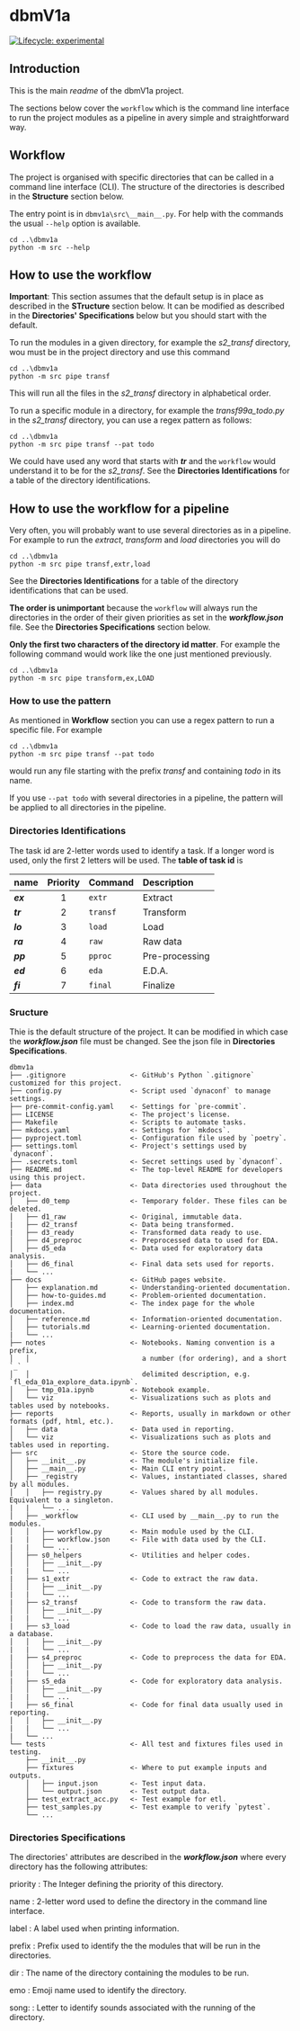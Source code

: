 # dbmV1a

<!-- badges: start -->
[![Lifecycle:
experimental](https://img.shields.io/badge/lifecycle-experimental-orange.svg)](https://lifecycle.r-lib.org/articles/stages.html#experimental)
<!-- badges: end -->

## Introduction

This is the main *readme* of the dbmV1a project.

The sections below cover the `workflow` which is the command line interface to
run the project modules as a pipeline in avery simple and straightforward way.

## Workflow

The project is organised with specific directories that can be called in a
command line interface (CLI). The structure of the directories is described
in the **Structure** section below.

The entry point is in `dbmv1a\src\__main__.py`.
For help with the commands the usual `--help` option is available.

```console
cd ..\dbmv1a
python -m src --help
```

## How to use the workflow

**Important**: This section assumes that the default setup is in place as
described in the **STructure** section below. It can be modified as
described in the **Directories' Specifications** below but you should
start with the default.

To run the modules in a given directory, for example the *s2_transf* directory,
wou must be in the project directory and use this command

```console
cd ..\dbmv1a
python -m src pipe transf
```

This will run all the files in the *s2_transf* directory in alphabetical order.

To run a specific module in a directory, for example the *transf99a_todo.py* in
the *s2_transf* directory, you can use a regex pattern as follows:

```console
cd ..\dbmv1a
python -m src pipe transf --pat todo
```

We could have used any word that starts with ***tr*** and the `workflow` would
understand it to be for the *s2_transf*. See the **Directories Identifications**
for a table of the directory identifications.

## How to use the workflow for a pipeline

Very often, you will probably want to use several directories as in a pipeline.
For example to run the *extract*, *transform* and *load* directories you will
do

```console
cd ..\dbmv1a
python -m src pipe transf,extr,load
```

See the **Directories Identifications** for a table of the directory
identifications that can be used.

**The order is unimportant** because the `workflow` will always run the directories
in the order of their given priorities as set in the ***workflow.json*** file.
See the **Directories Specifications** section below.

**Only the first two characters of the directory id matter**. For example the
following command would work like the one just mentioned previously.

```console
cd ..\dbmv1a
python -m src pipe transform,ex,LOAD
```

### How to use the pattern

As mentioned in **Workflow** section you can use a regex pattern to run a
specific file. For example

```console
cd ..\dbmv1a
python -m src pipe transf --pat todo
```

would run any file starting with the prefix *transf* and containing *todo*
in its name.

If you use `--pat todo` with several directories in a pipeline, the pattern
will be applied to all directories in the pipeline.

### Directories Identifications

The task id are 2-letter words used to identify a task.  If a longer word is
used, only the first 2 letters will be used. The **table of task id** is

|name|Priority|Command|Description
|:-----|:-----:|:-----|:-----
|***ex***|1|`extr`|Extract
|***tr***|2|`transf`|Transform
|***lo***|3|`load`|Load
|***ra***|4|`raw`|Raw data
|***pp***|5|`pproc`|Pre-processing
|***ed***|6|`eda`|E.D.A.
|***fi***|7|`final`|Finalize

### Sructure

Thie is the default structure of the project. It can be modified in which case
the ***workflow.json*** file must be changed. See the json file in **Directories Specifications**.

```text
dbmv1a
├── .gitignore                <- GitHub's Python `.gitignore` customized for this project.
├── config.py                 <- Script used `dynaconf` to manage settings.
├── pre-commit-config.yaml    <- Settings for `pre-commit`.
├── LICENSE                   <- The project's license.
├── Makefile                  <- Scripts to automate tasks.
├── mkdocs.yaml               <- Settings for `mkdocs`.
├── pyproject.toml            <- Configuration file used by `poetry`.
├── settings.toml             <- Project's settings used by `dynaconf`.
├── .secrets.toml             <- Secret settings used by `dynaconf`.
├── README.md                 <- The top-level README for developers using this project.
├── data                      <- Data directories used throughout the project.
│   ├── d0_temp               <- Temporary folder. These files can be deleted.
│   ├── d1_raw                <- Original, immutable data.
|   ├── d2_transf             <- Data being transformed.
|   ├── d3_ready              <- Transformed data ready to use.
│   ├── d4_preproc            <- Preprocessed data to used for EDA.
│   ├── d5_eda                <- Data used for exploratory data analysis.
│   ├── d6_final              <- Final data sets used for reports.
|   └── ...
├── docs                      <- GitHub pages website.
│   ├── explanation.md        <- Understanding-oriented documentation.
│   ├── how-to-guides.md      <- Problem-oriented documentation.
│   ├── index.md              <- The index page for the whole documentation.
│   ├── reference.md          <- Information-oriented documentation.
│   ├── tutorials.md          <- Learning-oriented documentation.
|   └── ...
├── notes                     <- Notebooks. Naming convention is a prefix,
│   │                            a number (for ordering), and a short `_`
│   │                            delimited description, e.g. `fl_eda_01a_explore_data.ipynb`.
│   ├── tmp_01a.ipynb         <- Notebook example.
│   └── viz                   <- Visualizations such as plots and tables used by notebooks.
├── reports                   <- Reports, usually in markdown or other formats (pdf, html, etc.).
│   ├── data                  <- Data used in reporting.
│   └── viz                   <- Visualizations such as plots and tables used in reporting.
├── src                       <- Store the source code.
│   ├── __init__.py           <- The module's initialize file.
│   ├── __main__.py           <- Main CLI entry point.
│   ├── _registry             <- Values, instantiated classes, shared by all modules.
│   │   ├── registry.py       <- Values shared by all modules. Equivalent to a singleton.
|   |   └── ...
│   ├── _workflow             <- CLI used by __main__.py to run the modules.
│   │   ├── workflow.py       <- Main module used by the CLI.
|   |   ├── workflow.json     <- File with data used by the CLI.
|   |   └── ...
│   ├── s0_helpers            <- Utilities and helper codes.
│   │   ├── __init__.py
|   |   └── ...
|   ├── s1_extr               <- Code to extract the raw data.
│   │   ├── __init__.py
|   |   └── ...
|   ├── s2_transf             <- Code to transform the raw data.
│   │   ├── __init__.py
|   |   └── ...
|   ├── s3_load               <- Code to load the raw data, usually in a database.
│   │   ├── __init__.py
|   |   └── ...
|   ├── s4_preproc            <- Code to preprocess the data for EDA.
│   │   ├── __init__.py
|   |   └── ...
|   ├── s5_eda                <- Code for exploratory data analysis.
│   │   ├── __init__.py
|   |   └── ...
|   ├── s6_final              <- Code for final data usually used in reporting.
│   │   ├── __init__.py
|   |   └── ...
|   └── ...
└── tests                     <- All test and fixtures files used in testing.
    ├── __init__.py
    ├── fixtures              <- Where to put example inputs and outputs.
    │   ├── input.json        <- Test input data.
    │   └── output.json       <- Test output data.
    ├── test_extract_acc.py   <- Test example for etl.
    ├── test_samples.py       <- Test example to verify `pytest`.
    └── ...
```

### Directories Specifications

The directories' attributes are described in the ***workflow.json*** where every
directory has the following attributes:

priority
: The Integer defining the priority of this directory.

name
: 2-letter word used to define the directory in the command line interface.

label
: A label used when printing information.

prefix
: Prefix used to identify the the modules that will be run in the directories.

dir
: The name of the directory containing the modules to be run.

emo
: Emoji name used to identify the directory.

song:
: Letter to identify sounds associated with the running of the directory.
